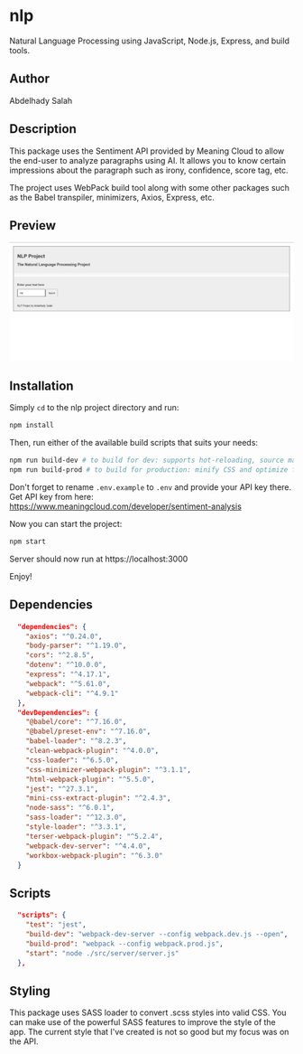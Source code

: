 # nlp

Natural Language Processing using JavaScript, Node.js, Express, and build tools.

## Author

Abdelhady Salah

## Description

This package uses the Sentiment API provided by Meaning Cloud to allow the end-user to analyze paragraphs using AI. It allows you to know certain impressions about the paragraph such as irony, confidence, score tag, etc.

The project uses WebPack build tool along with some other packages such as the Babel transpiler, minimizers, Axios, Express, etc.

## Preview

![NLP Project Preview](./preview/project-nlp-preview)

## Installation

Simply `cd` to the nlp project directory and run:
```sh
npm install
```

Then, run either of the available build scripts that suits your needs:
```sh
npm run build-dev # to build for dev: supports hot-reloading, source map and cleaning
npm run build-prod # to build for production: minify CSS and optimize for production
```

Don't forget to rename `.env.example` to `.env` and provide your API key there.
Get API key from here: https://www.meaningcloud.com/developer/sentiment-analysis

Now you can start the project:
```sh
npm start
```

Server should now run at https://localhost:3000

Enjoy!

## Dependencies

```json
  "dependencies": {
    "axios": "^0.24.0",
    "body-parser": "^1.19.0",
    "cors": "^2.8.5",
    "dotenv": "^10.0.0",
    "express": "^4.17.1",
    "webpack": "^5.61.0",
    "webpack-cli": "^4.9.1"
  },
  "devDependencies": {
    "@babel/core": "^7.16.0",
    "@babel/preset-env": "^7.16.0",
    "babel-loader": "^8.2.3",
    "clean-webpack-plugin": "^4.0.0",
    "css-loader": "^6.5.0",
    "css-minimizer-webpack-plugin": "^3.1.1",
    "html-webpack-plugin": "^5.5.0",
    "jest": "^27.3.1",
    "mini-css-extract-plugin": "^2.4.3",
    "node-sass": "^6.0.1",
    "sass-loader": "^12.3.0",
    "style-loader": "^3.3.1",
    "terser-webpack-plugin": "^5.2.4",
    "webpack-dev-server": "^4.4.0",
    "workbox-webpack-plugin": "^6.3.0"
  }
```

## Scripts

```json
  "scripts": {
    "test": "jest",
    "build-dev": "webpack-dev-server --config webpack.dev.js --open",
    "build-prod": "webpack --config webpack.prod.js",
    "start": "node ./src/server/server.js"
  },
```

## Styling

This package uses SASS loader to convert .scss styles into valid CSS. You can make use of the powerful SASS features to improve the style of the app. The current style that I've created is not so good but my focus was on the API.